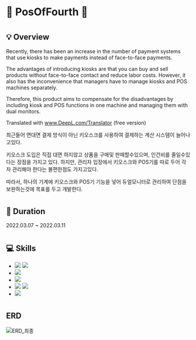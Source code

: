 # :shaved_ice: PosOfFourth :shaved_ice:
# <h2> :bulb: Overview</h2>
Recently, there has been an increase in the number of payment systems that use kiosks to make payments instead of face-to-face payments.

The advantages of introducing kiosks are that you can buy and sell products without face-to-face contact and reduce labor costs. However, it also has the inconvenience that managers have to manage kiosks and POS machines separately.

Therefore, this product aims to compensate for the disadvantages by including kiosk and POS functions in one machine and managing them with dual monitors.

Translated with www.DeepL.com/Translator (free version)

최근들어 면대면 결제 방식이 아닌 키오스크를 사용하여 결제하는 계산 시스템이 늘어나고있다.

키오스크 도입은 직접 대면 하지않고 상품을 구매및 판매할수있으며, 인건비를 줄일수있다는 장점을 가지고 있다.
하지만, 관리자 입장에서 키오스크와 POS기를 따로 두어 각자 관리해야 한다는 불편한점도 가지고있다.

따라서, 하나의 기계에 키오스크와 POS기 기능을 넣어 듀얼모니터로 관리하여 단점을 보완하는것에 목표를 두고 개발한다.

# <h2> :calendar: Duration</h2>
2022.03.07 ~ 2022.03.11

# <h2> :computer: Skills</h2>
<ul>
  <li><img src="https://img.shields.io/badge/Java-007396?style=flat-square&logo=Java&logoColor=white"/>  <img src="https://img.shields.io/badge/JDBC-512DA8?style=flat-square&logo=JDBC&logoColor=white"/></li>
  <li><img src="https://img.shields.io/badge/Oracle-F80000?style=flat-square&logo=Oracle&logoColor=white"/></li>
  <li><img src="https://img.shields.io/badge/Eclipse IDE-2C2255?style=flat-square&logo=Eclipse IDE&logoColor=white"/></li>
  <li><img src="https://img.shields.io/badge/Git-F05032?style=flat-square&logo=Git&logoColor=white"/>  <img src="https://img.shields.io/badge/GitHub-181717?style=flat-square&logo=GitHub&logoColor=white"/></li>
  <li><img src="https://img.shields.io/badge/Notion-000000?style=flat-square&logo=Notion&logoColor=white"/></li>
</ul>

# <h2> ERD </h2>
![ERD_최종](https://user-images.githubusercontent.com/88241376/163239617-1ed8374a-aae1-4b58-9587-a3e1c32371f2.PNG)

